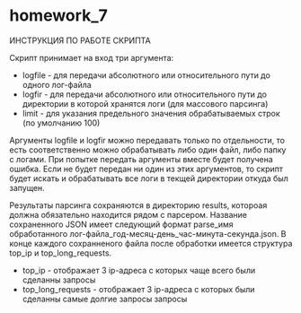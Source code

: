 # homework_7

ИНСТРУКЦИЯ ПО РАБОТЕ СКРИПТА

Скрипт принимает на вход три аргумента:
* logfile - для передачи абсолютного или относительного пути до одного лог-файла 
* logfir - для передачи абсолютного или относительного пути до директории в которой хранятся логи (для массового парсинга)
* limit - для указания предельного значения обрабатываемых строк (по умолчанию 100)

Аргументы logfile и logfir можно передавать только по отдельности, то есть соответственно можно обрабатывать либо один файл, либо папку с логами. 
При попытке передать аргументы вместе будет получена ошибка. Если не будет передан ни один из этих аргументов, то скрипт будет искать и обрабатывать все логи в текщей директории откуда был запущен.

Результаты парсинга сохраняются в директорию results, котороая должна обязательно находится рядом с парсером. 
Название сохраненного JSON имеет следующий формат parse_имя обработанного лог-файла_год-месяц-день_час-минута-секунда.json.
В конце каждого сохранненого файла после обработки имеется структура top_ip и top_long_requests.
* top_ip - отображает 3 ip-адреса с которых чаще всего были сделанны запросы
* top_long_requests - отображает 3 ip-адреса с которых были сделанны самые долгие запросы запросы
